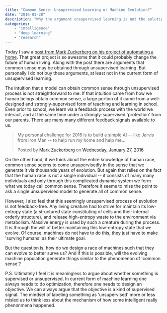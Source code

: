 ```yaml
---
title: "Common Sense: Unsupervised Learning or Machine Evolution?"
date: "2016-01-28"
description: "Why the argument unsupervised learning is not the solution for common sense"
categories:
    - "intelligence"
    - "deep learning"
    - "research"
---
```


Today I saw a [post from Mark Zuckerberg on his project of automating a home](https://www.facebook.com/zuck/posts/10102620559534481). That great project is so awesome that it could probably change the future of human living. Along with the post there are arguments that common sense may be obtained through unsupervised learning. But personally I do not buy these arguments, at least not in the current form of unsupervised learning.

The intuition that a model can obtain common sense through unsupervised process is not straightforward to me. If that intuition came from how we human beings obtain common sense, a large portion of it came from a well-designed and strongly-supervised form of teaching and learning in school. Even prior to school, we learn via a feedback process with the world we interact, and at the same time under a strongly-supervised 'protection' from our parents. There are many many different feedback signals available to us.


<div id="fb-root"></div><script>(function(d, s, id) {  var js, fjs = d.getElementsByTagName(s)[0];  if (d.getElementById(id)) return;  js = d.createElement(s); js.id = id;  js.src = "//connect.facebook.net/en_US/sdk.js#xfbml=1&version=v2.3";  fjs.parentNode.insertBefore(js, fjs);}(document, 'script', 'facebook-jssdk'));</script><div class="fb-post" data-href="https://www.facebook.com/zuck/posts/10102620559534481"><div class="fb-xfbml-parse-ignore"><blockquote cite="https://www.facebook.com/zuck/posts/10102620559534481"><p>My personal challenge for 2016 is to build a simple AI -- like Jarvis from Iron Man -- to help run my home and help me...</p>Posted by <a href="https://www.facebook.com/zuck">Mark Zuckerberg</a> on&nbsp;<a href="https://www.facebook.com/zuck/posts/10102620559534481">Wednesday, January 27, 2016</a></blockquote></div></div>


On the other hand, if we think about the entire knowledge of human race, common sense seems to come unsupervisedly in the sense that we generate it via thousands years of evolution. But again that relies on the fact that the human race is not a single individual -- it consists of many many individuals and only through this complicated dynamic system we form what we today call common sense. Therefore it seems to miss the point to ask a single unsupervised model to generate all of common sense.

However, I also feel that this seemingly unsupervised process of evolution is not feedback-free. Any living creature had to strive for maintain its low-entropy state (a structured state constituting of cells and their internal orderly structure), and release high-entropy waste to the environment via metabolism. Massive energy is used by such a creature during the process. It is through the will of better maintaining this low-entropy state that we evolve. Of course, machines do not have to do this, they just have to make 'surving humans' as their ultimate goal.

But the question is, how do we design a race of machines such that they can evolve to better surve us? And if this is possible, will the evolving machine population generate things similar to the phenomenon of 'common sense'?

P.S. Ultimately I feel it is meaningless to argue about whether something is supervised or unsupervised. In current form of machine learning one always needs to do optimization, therefore one needs to design an objective. We can always argue that the objective is a kind of supervised signal. The mindset of labeling something as 'unsupervised' more or less misled us to think less about the mechanism of how some intelligent really phenonmena happened.
